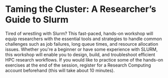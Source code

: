 # Taming the Cluster: A Researcher’s Guide to Slurm   

Tired of wrestling with Slurm? This fast-paced, hands-on workshop will equip researchers with the essential tools and strategies to handle common challenges such as job failures, long queue times, and resource allocation issues.  Whether you're a beginner or have some experience with SLURM, this workshop will enable you to design, build, and troubleshoot efficient HPC research workflows. If you would like to practice some of the hands-on exercises at the end of the session, register for a Research Computing account beforehand (this will take about 10 minutes).
